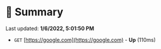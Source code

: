 # 📖 Summary
Last updated: **1/6/2022, 5:01:50 PM**

- `GET` [https://google.com](https://google.com) - **Up** (110ms)
